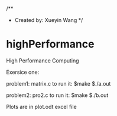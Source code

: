 /**
 * Created by: Xueyin Wang
 */

# highPerformance
High Performance Computing

Exersice one:

problem1: matrix.c
to run it: $make
	   $./a.out

problem2: pro2.c
to run it: $make
	   $./b.out

Plots are in plot.odt excel file
